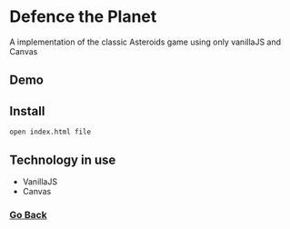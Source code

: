 # Defence the Planet
A implementation of the classic Asteroids game using only vanillaJS and Canvas

## Demo

## Install

```
open index.html file
```

## Technology in use
* VanillaJS
* Canvas

### [Go Back](../)

